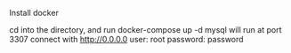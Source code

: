 Install docker

cd into the directory, 
and run docker-compose up -d
mysql will run at port 3307
connect with http://0.0.0.0
user: root
password: password
